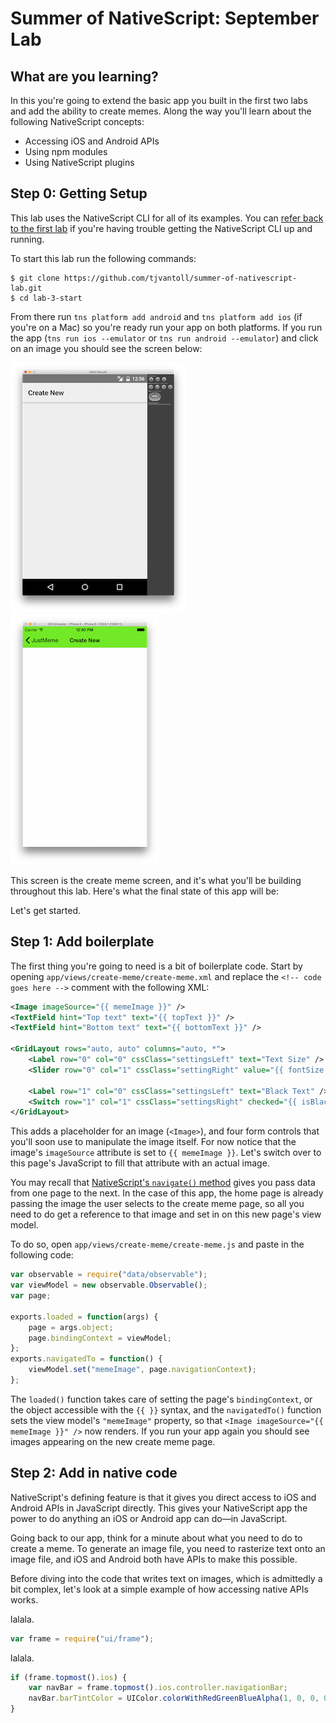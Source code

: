 # Summer of NativeScript: September Lab

## What are you learning?

In this you're going to extend the basic app you built in the first two labs and add the ability to create memes. Along the way you'll learn about the following NativeScript concepts:

* Accessing iOS and Android APIs
* Using npm modules
* Using NativeScript plugins

## Step 0: Getting Setup

This lab uses the NativeScript CLI for all of its examples. You can [refer back to the first lab](https://github.com/tjvantoll/summer-of-nativescript/blob/master/july/lab-cli.md) if you're having trouble getting the NativeScript CLI up and running.

To start this lab run the following commands:

```
$ git clone https://github.com/tjvantoll/summer-of-nativescript-lab.git
$ cd lab-3-start
```

From there run `tns platform add android` and `tns platform add ios` (if you're on a Mac) so you're ready run your app on both platforms. If you run the app (`tns run ios --emulator` or `tns run android --emulator`) and click on an image you should see the screen below:

![](android-starting-view.png)
![](ios-starting-view.png)

This screen is the create meme screen, and it's what you'll be building throughout this lab. Here's what the final state of this app will be:


Let's get started.

## Step 1: Add boilerplate

The first thing you're going to need is a bit of boilerplate code. Start by opening `app/views/create-meme/create-meme.xml` and replace the `<!-- code goes here -->` comment with the following XML:

```xml
<Image imageSource="{{ memeImage }}" />
<TextField hint="Top text" text="{{ topText }}" />
<TextField hint="Bottom text" text="{{ bottomText }}" />

<GridLayout rows="auto, auto" columns="auto, *">
	<Label row="0" col="0" cssClass="settingsLeft" text="Text Size" />
	<Slider row="0" col="1" cssClass="settingRight" value="{{ fontSize }}" minValue="10" maxValue="100" />

	<Label row="1" col="0" cssClass="settingsLeft" text="Black Text" />
	<Switch row="1" col="1" cssClass="settingsRight" checked="{{ isBlackText }}" />
</GridLayout>
```

This adds a placeholder for an image (`<Image>`), and four form controls that you'll soon use to manipulate the image itself. For now notice that the image's `imageSource` attribute is set to `{{ memeImage }}`. Let's switch over to this page's JavaScript to fill that attribute with an actual image.

You may recall that [NativeScript's `navigate()` method](https://docs.nativescript.org/navigation#navigation) gives you pass data from one page to the next. In the case of this app, the home page is already passing the image the user selects to the create meme page, so all you need to do get a reference to that image and set in on this new page's view model.

To do so, open `app/views/create-meme/create-meme.js` and paste in the following code:

``` javascript
var observable = require("data/observable");
var viewModel = new observable.Observable();
var page;

exports.loaded = function(args) {
	page = args.object;
	page.bindingContext = viewModel;
};
exports.navigatedTo = function() {
	viewModel.set("memeImage", page.navigationContext);
};
```

The `loaded()` function takes care of setting the page's `bindingContext`, or the object accessible with the `{{ }}` syntax, and the `navigatedTo()` function sets the view model's `"memeImage"` property, so that `<Image imageSource="{{ memeImage }}" />` now renders. If you run your app again you should see images appearing on the new create meme page.

## Step 2: Add in native code

NativeScript's defining feature is that it gives you direct access to iOS and Android APIs in JavaScript directly. This gives your NativeScript app the power to do anything an iOS or Android app can do—in JavaScript.

Going back to our app, think for a minute about what you need to do to create a meme. To generate an image file, you need to rasterize text onto an image file, and iOS and Android both have APIs to make this possible.

Before diving into the code that writes text on images, which is admittedly a bit complex, let's look at a simple example of how accessing native APIs works.

lalala.

```js
var frame = require("ui/frame");
```

lalala.

```js
if (frame.topmost().ios) {
	var navBar = frame.topmost().ios.controller.navigationBar;
	navBar.barTintColor = UIColor.colorWithRedGreenBlueAlpha(1, 0, 0, 0);
}
```